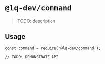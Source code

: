 # `@lq-dev/command`

> TODO: description

## Usage

```
const command = require('@lq-dev/command');

// TODO: DEMONSTRATE API
```
